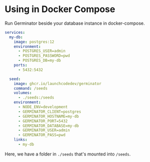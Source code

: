 # Using in Docker Compose

Run Germinator beside your database instance in docker-compose.

```yaml
services:
  my-db:
    image: postgres:12
    environment:
      - POSTGRES_USER=admin
      - POSTGRES_PASSWORD=pwd
      - POSTGRES_DB=my-db
    ports:
      - 5432:5432

  seed:
    image: ghcr.io/launchcodedev/germinator
    command: /seeds
    volumes:
      - ./seeds:/seeds
    environment:
      - NODE_ENV=development
      - GERMINATOR_CLIENT=postgres
      - GERMINATOR_HOSTNAME=my-db
      - GERMINATOR_PORT=5432
      - GERMINATOR_DATABASE=my-db
      - GERMINATOR_USER=admin
      - GERMINATOR_PASS=pwd
    links:
      - my-db
```

Here, we have a folder in `./seeds` that's mounted into `/seeds`.
